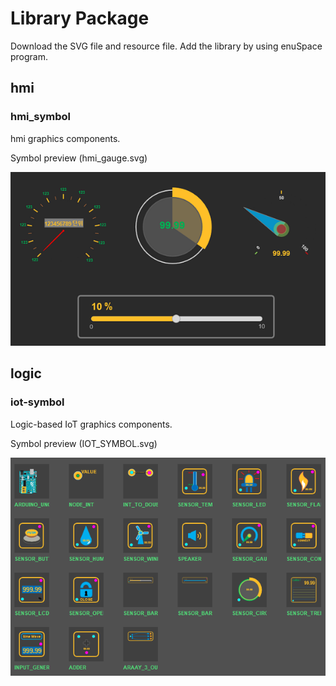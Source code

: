 # Library Package
Download the SVG file and resource file. Add the library by using enuSpace program.

## hmi

### hmi_symbol

hmi graphics components.

Symbol preview (hmi_gauge.svg)

![Alt text](image/hmi_symbol.png "hmi Symbol Preview")


## logic

### iot-symbol

Logic-based IoT graphics components.

Symbol preview (IOT_SYMBOL.svg)

![Alt text](image/iot_symbol_preview.png "IoT Symbol Preview")

